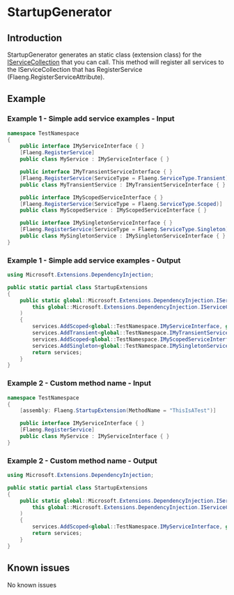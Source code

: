 # StartupGenerator

## Introduction

StartupGenerator generates an static class (extension class) for the [IServiceCollection](https://learn.microsoft.com/en-us/dotnet/api/microsoft.extensions.dependencyinjection.iservicecollection) that you can call. This method will register all services to the IServiceCollection that has RegisterService (Flaeng.RegisterServiceAttribute).

## Example

### Example 1 - Simple add service examples - Input

```csharp
namespace TestNamespace
{
    public interface IMyServiceInterface { }
    [Flaeng.RegisterService]
    public class MyService : IMyServiceInterface { }

    public interface IMyTransientServiceInterface { }
    [Flaeng.RegisterService(ServiceType = Flaeng.ServiceType.Transient)]
    public class MyTransientService : IMyTransientServiceInterface { }

    public interface IMyScopedServiceInterface { }
    [Flaeng.RegisterService(ServiceType = Flaeng.ServiceType.Scoped)]
    public class MyScopedService : IMyScopedServiceInterface { }

    public interface IMySingletonServiceInterface { }
    [Flaeng.RegisterService(ServiceType = Flaeng.ServiceType.Singleton)]
    public class MySingletonService : IMySingletonServiceInterface { }
}
```

### Example 1 - Simple add service examples - Output

```csharp
using Microsoft.Extensions.DependencyInjection;

public static partial class StartupExtensions
{
    public static global::Microsoft.Extensions.DependencyInjection.IServiceCollection RegisterServices(
        this global::Microsoft.Extensions.DependencyInjection.IServiceCollection services
    )
    {
        services.AddScoped<global::TestNamespace.IMyServiceInterface, global::TestNamespace.MyService>();
        services.AddTransient<global::TestNamespace.IMyTransientServiceInterface, global::TestNamespace.MyTransientService>();
        services.AddScoped<global::TestNamespace.IMyScopedServiceInterface, global::TestNamespace.MyScopedService>();
        services.AddSingleton<global::TestNamespace.IMySingletonServiceInterface, global::TestNamespace.MySingletonService>();
        return services;
    }
}
```

### Example 2 - Custom method name - Input

```csharp
namespace TestNamespace
{
    [assembly: Flaeng.StartupExtension(MethodName = "ThisIsATest")]

    public interface IMyServiceInterface { }
    [Flaeng.RegisterService]
    public class MyService : IMyServiceInterface { }
}
```

### Example 2 - Custom method name - Output

```csharp
using Microsoft.Extensions.DependencyInjection;

public static partial class StartupExtensions
{
    public static global::Microsoft.Extensions.DependencyInjection.IServiceCollection ThisIsATest(
        this global::Microsoft.Extensions.DependencyInjection.IServiceCollection services
    )
    {
        services.AddScoped<global::TestNamespace.IMyServiceInterface, global::TestNamespace.MyService>();
        return services;
    }
}
```

## Known issues

No known issues